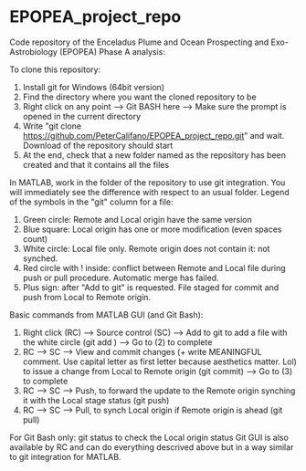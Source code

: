 # EPOPEA_project_repo
Code repository of the Enceladus Plume and Ocean Prospecting and Exo-Astrobiology (EPOPEA) Phase A analysis:

To clone this repository:
1) Install git for Windows (64bit version)
2) Find the directory where you want the cloned repository to be
3) Right click on any point --> Git BASH here --> Make sure the prompt is opened in the current directory
4) Write "git clone https://github.com/PeterCalifano/EPOPEA_project_repo.git" and wait. Download of the repository should start
5) At the end, check that a new folder named as the repository has been created and that it contains all the files

In MATLAB, work in the folder of the repository to use git integration. You will immediately see the difference with respect to an usual folder.
Legend of the symbols in the "git" column for a file:
1) Green circle: Remote and Local origin have the same version
2) Blue square: Local origin has one or more modification (even spaces count)
3) White circle: Local file only. Remote origin does not contain it: not synched.
4) Red circle with ! inside: conflict between Remote and Local file during push or pull procedure. Automatic merge has failed.
5) Plus sign: after "Add to git" is requested. File staged for commit and push from Local to Remote origin.

Basic commands from MATLAB GUI (and Git Bash):
1) Right click (RC) --> Source control (SC) --> Add to git to add a file with the white circle (git add <file>) --> Go to (2) to complete
2) RC --> SC --> View and commit changes (+ write MEANINGFUL comment. Use capital letter as first letter because aesthetics matter. Lol) to issue a change from Local to Remote origin (git commit) --> Go to (3) to complete
3) RC --> SC --> Push, to forward the update to the Remote origin synching it with the Local stage status (git push)
4) RC --> SC --> Pull, to synch Local origin if Remote origin is ahead (git pull)

For Git Bash only: git status to check the Local origin status
Git GUI is also available by RC and can do everything descrived above but in a way similar to git integration for MATLAB.
